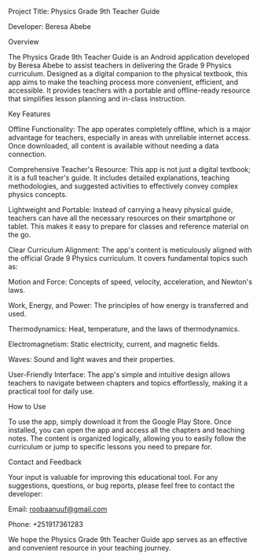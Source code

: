Project Title: Physics Grade 9th Teacher Guide

Developer: Beresa Abebe

Overview

The Physics Grade 9th Teacher Guide is an Android application developed by Beresa Abebe to assist teachers in delivering the Grade 9 Physics curriculum. Designed as a digital companion to the physical textbook, this app aims to make the teaching process more convenient, efficient, and accessible. It provides teachers with a portable and offline-ready resource that simplifies lesson planning and in-class instruction.

Key Features

Offline Functionality: The app operates completely offline, which is a major advantage for teachers, especially in areas with unreliable internet access. Once downloaded, all content is available without needing a data connection.

Comprehensive Teacher's Resource: This app is not just a digital textbook; it is a full teacher's guide. It includes detailed explanations, teaching methodologies, and suggested activities to effectively convey complex physics concepts.

Lightweight and Portable: Instead of carrying a heavy physical guide, teachers can have all the necessary resources on their smartphone or tablet. This makes it easy to prepare for classes and reference material on the go.

Clear Curriculum Alignment: The app's content is meticulously aligned with the official Grade 9 Physics curriculum. It covers fundamental topics such as:

Motion and Force: Concepts of speed, velocity, acceleration, and Newton's laws.

Work, Energy, and Power: The principles of how energy is transferred and used.

Thermodynamics: Heat, temperature, and the laws of thermodynamics.

Electromagnetism: Static electricity, current, and magnetic fields.

Waves: Sound and light waves and their properties.

User-Friendly Interface: The app's simple and intuitive design allows teachers to navigate between chapters and topics effortlessly, making it a practical tool for daily use.

How to Use

To use the app, simply download it from the Google Play Store. Once installed, you can open the app and access all the chapters and teaching notes. The content is organized logically, allowing you to easily follow the curriculum or jump to specific lessons you need to prepare for.

Contact and Feedback

Your input is valuable for improving this educational tool. For any suggestions, questions, or bug reports, please feel free to contact the developer:

Email: roobaanuuf@gmail.com

Phone: +251917361283

We hope the Physics Grade 9th Teacher Guide app serves as an effective and convenient resource in your teaching journey.
